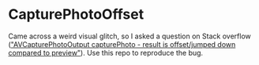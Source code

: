 # CapturePhotoOffset

Came across a weird visual glitch, so I asked a question on Stack overflow (["AVCapturePhotoOutput capturePhoto - result is offset/jumped down compared to preview"](https://stackoverflow.com/questions/67963803/avcapturephotooutput-capturephoto-result-is-offset-jumped-down-compared-to-pre)). Use this repo to reproduce the bug.
